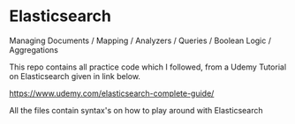 # Elasticsearch
Managing Documents / Mapping / Analyzers / Queries / Boolean Logic / Aggregations

This repo contains all practice code which I followed, from a Udemy Tutorial on Elasticsearch given in link below.

https://www.udemy.com/elasticsearch-complete-guide/

All the files contain syntax's on how to play around with Elasticsearch
